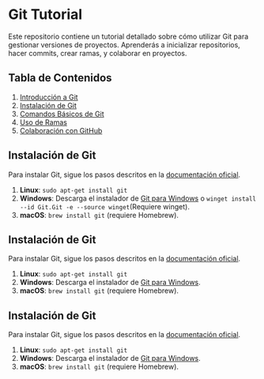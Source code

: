 # Git Tutorial
Este repositorio contiene un tutorial detallado sobre cómo utilizar Git para gestionar versiones de proyectos. Aprenderás a inicializar repositorios, hacer commits, crear ramas, y colaborar en proyectos.

## Tabla de Contenidos
1. [Introducción a Git](practica-html-2024-2025.vercel.app)
2. [Instalación de Git](#instalación-de-git)
3. [Comandos Básicos de Git](https://practica-html-2024-2025.vercel.app/basic_commands.html)
4. [Uso de Ramas](#uso-de-ramas)
5. [Colaboración con GitHub](https://practica-html-2024-2025.vercel.app/team_work.html)


## Instalación de Git
Para instalar Git, sigue los pasos descritos en la [documentación oficial](https://git-scm.com/book/en/v2/Getting-Started-Installing-Git).

1. **Linux**: `sudo apt-get install git`
2. **Windows**: Descarga el instalador de [Git para Windows](https://gitforwindows.org/) o `winget install --id Git.Git -e --source winget`(Requiere winget).
4. **macOS**: `brew install git` (requiere Homebrew).

## Instalación de Git
Para instalar Git, sigue los pasos descritos en la [documentación oficial](https://git-scm.com/book/en/v2/Getting-Started-Installing-Git).

1. **Linux**: `sudo apt-get install git`
2. **Windows**: Descarga el instalador de [Git para Windows](https://gitforwindows.org/).
3. **macOS**: `brew install git` (requiere Homebrew).

## Instalación de Git
Para instalar Git, sigue los pasos descritos en la [documentación oficial](https://git-scm.com/book/en/v2/Getting-Started-Installing-Git).

1. **Linux**: `sudo apt-get install git`
2. **Windows**: Descarga el instalador de [Git para Windows](https://gitforwindows.org/).
3. **macOS**: `brew install git` (requiere Homebrew).
